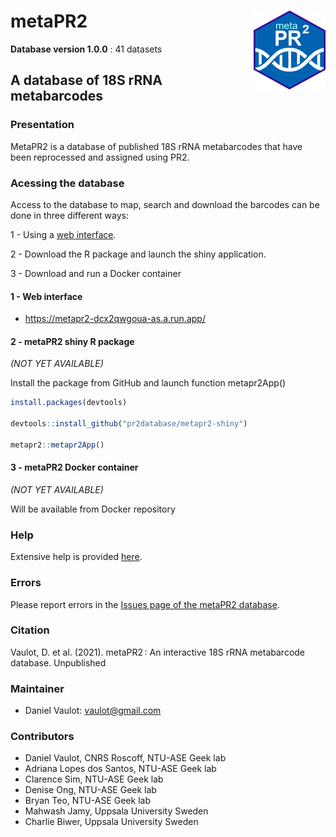 
<!-- README.md is generated from README.Rmd. Please edit that file -->

# metaPR2 <img src="inst/img/metapr2_logo.png" align="right" />

**Database version 1.0.0** : 41 datasets

## A database of 18S rRNA metabarcodes

### Presentation

MetaPR2 is a database of published 18S rRNA metabarcodes that have been
reprocessed and assigned using PR2.

### Acessing the database

Access to the database to map, search and download the barcodes can be
done in three different ways:

1 - Using a [web interface](https://metapr2-dcx2qwgoua-as.a.run.app/).

2 - Download the R package and launch the shiny application.

3 - Download and run a Docker container

#### 1 - Web interface

-   <https://metapr2-dcx2qwgoua-as.a.run.app/>

#### 2 - metaPR2 shiny R package

*(NOT YET AVAILABLE)*

Install the package from GitHub and launch function metapr2App()

``` r
install.packages(devtools)

devtools::install_github("pr2database/metapr2-shiny")

metapr2::metapr2App()
```

#### 3 - metaPR2 Docker container

*(NOT YET AVAILABLE)*

Will be available from Docker repository

### Help

Extensive help is provided
[here](https://pr2database.github.io/metapr2-shiny/articles/).

### Errors

Please report errors in the [Issues page of the metaPR2
database](https://github.com/pr2database/metapr2-shiny/issues).

### Citation

Vaulot, D. et al. (2021). metaPR2 : An interactive 18S rRNA metabarcode
database. Unpublished

### Maintainer

-   Daniel Vaulot: <vaulot@gmail.com>

### Contributors

-   Daniel Vaulot, CNRS Roscoff, NTU-ASE Geek lab
-   Adriana Lopes dos Santos, NTU-ASE Geek lab
-   Clarence Sim, NTU-ASE Geek lab
-   Denise Ong, NTU-ASE Geek lab
-   Bryan Teo, NTU-ASE Geek lab
-   Mahwash Jamy, Uppsala University Sweden
-   Charlie Biwer, Uppsala University Sweden
